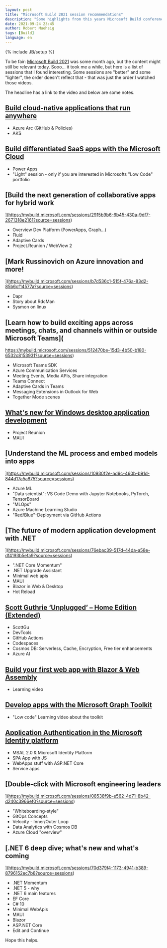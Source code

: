 ```yaml
---
layout: post
title: "Microsoft Build 2021 session recommendations"
description: "Some highlights from this years Microsoft Build conference."
date: 2021-09-24 23:45
author: Robert Muehsig
tags: [Build]
language: en
---
```


{% include JB/setup %}

To be fair: [Microsoft Build 2021](https://www.youtube.com/playlist?list=PLlrxD0HtieHgMGEnTzEEfkADbaG8aAWRp) was some month ago, but the content might still be relevant today. Sooo... it took me a while, but here is a list of sessions that I found interesting. Some sessions are "better" and some "lighter", the order doesn't reflect that - that was just the order I watched those videos.
 
The headline has a link to the video and below are some notes.

## [Build cloud-native applications that run anywhere](https://mybuild.microsoft.com/sessions/2debfc2e-f0b3-4adf-bcec-d126930f806f?source=sessions)

* Azure Arc (GitHub & Policies)
* AKS

## [Build differentiated SaaS apps with the Microsoft Cloud](https://mybuild.microsoft.com/sessions/3a820fb4-a38f-4bf8-b731-4411ed559807?source=sessions)

* Power Apps 
* "Light" session - only if you are interested in Microsofts "Low Code" portfolio 

## [Build the next generation of collaborative apps for hybrid work
](https://mybuild.microsoft.com/sessions/2915b9b6-6b45-430a-9df7-2671318e2161?source=sessions)

* Overview Dev Platform (PowerApps, Graph...)
* Fluid
* Adaptive Cards
* Project.Reunion / WebView 2 

## [Mark Russinovich on Azure innovation and more!
](https://mybuild.microsoft.com/sessions/b7d536c1-515f-476a-83d2-85b6cf14577a?source=sessions)

* Dapr
* Story about RdcMan 
* Sysmon on linux

## [Learn how to build exciting apps across meetings, chats, and channels within or outside Microsoft Teams](
https://mybuild.microsoft.com/sessions/512470be-15d3-4b50-b180-6532c8153931?source=sessions)

* Microsoft Teams SDK
* Azure Communication Services
* Meeting Events, Media APIs, Share integration
* Teams Connect
* Adaptive Cards in Teams
* Messaging Extensions in Outlook for Web
* Together Mode scenes

## [What's new for Windows desktop application development](https://mybuild.microsoft.com/sessions/79b87707-0505-4144-aab9-94cc30f91340?source=sessions)

* Project Reunion 
* MAUI

## [Understand the ML process and embed models into apps
](https://mybuild.microsoft.com/sessions/10930f2e-ad9c-460b-b91d-844d17a5a875?source=sessions)

* Azure ML
* "Data scientist": VS Code Demo with Jupyter Notebooks, PyTorch, TensorBoard
* "MLOps"
* Azure Machine Learning Studio
* "Red/Blue"-Deployment via GitHub Actions

## [The future of modern application development with .NET
](https://mybuild.microsoft.com/sessions/76ebac39-517d-44da-a58e-df4193b5efa9?source=sessions)

* ".NET Core Momentum"
* .NET Upgrade Assistant
* Minimal web apis 
* MAUI
* Blazor in Web & Desktop
* Hot Reload


## [Scott Guthrie ‘Unplugged’ – Home Edition (Extended)](https://mybuild.microsoft.com/sessions/71450b02-3006-4971-b4d1-80602087e10b?source=sessions)

* ScottGu
* DevTools
* GitHub Actions 
* Codespaces
* Cosmos DB: Serverless, Cache, Encryption, Free tier enhancements
* Azure AI

## [Build your first web app with Blazor & Web Assembly](https://mybuild.microsoft.com/sessions/d8cac5a4-6fee-4e30-aa0b-58131f2e03bc?source=sessions)

* Learning video

## [Develop apps with the Microsoft Graph Toolkit](https://mybuild.microsoft.com/sessions/27dbe743-5469-453c-b165-7c7c9250a937?source=sessions)

* "Low code" Learning video about the toolkit 

## [Application Authentication in the Microsoft Identity platform](https://mybuild.microsoft.com/sessions/9eadeef5-96a2-4fd2-ac9a-2a83deed93df?source=sessions)

* MSAL 2.0 & Microsoft Identity Platform
* SPA App with JS
* WebApps stuff with ASP.NET Core
* Service apps

## [Double-click with Microsoft engineering leaders
](https://mybuild.microsoft.com/sessions/08538f9b-e562-4d71-8b42-d240c3966ef0?source=sessions)

* "Whiteboarding-style"
* GitOps Concepts
* Velocity - Inner/Outer Loop
* Data Analytics with Cosmos DB
* Azure Cloud "overview" 

## [.NET 6 deep dive; what's new and what's coming
](https://mybuild.microsoft.com/sessions/70d379f4-1173-4941-b389-8796152ec7b8?source=sessions)

* .NET Momentum
* .NET 5 - why
* .NET 6 main features
* EF Core 
* C# 10
* Minimal WebApis
* MAUI
* Blazor 
* ASP.NET Core 
* Edit and Continue

Hope this helps.